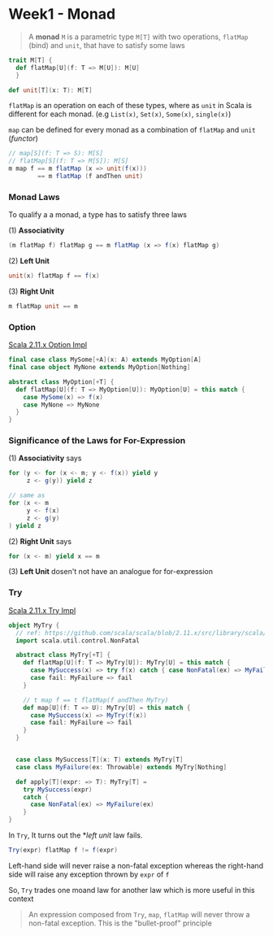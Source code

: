 # Week1 - Monad

> A **monad** `M` is a parametric type `M[T]` with two operations, `flatMap` (bind) and `unit`, that have to satisfy some laws

```scala
trait M[T] {
  def flatMap[U](f: T => M[U]): M[U]
  }

def unit[T](x: T): M[T]
```

`flatMap` is an operation on each of these types, where as `unit` in Scala is different for each monad. (e.g `List(x)`, `Set(x)`, `Some(x)`, `single(x)`)

`map` can be defined for every monad as a combination of `flatMap` and `unit` (*functor*)

```scala
// map[S](f: T => S): M[S]
// flatMap[S](f: T => M[S]): M[S]
m map f == m flatMap (x => unit(f(x)))
        == m flatMap (f andThen unit)
```

### Monad Laws

To qualify a a monad, a type has to satisfy three laws

(1) **Associativity**

```scala
(m flatMap f) flatMap g == m flatMap (x => f(x) flatMap g)
```

(2) **Left Unit**

```scala
unit(x) flatMap f == f(x)
```

(3) **Right Unit**

```scala
m flatMap unit == m
```

### Option

[Scala 2.11.x Option Impl](https://github.com/scala/scala/blob/2.11.x/src/library/scala/Option.scala#L333)

```scala
final case class MySome[+A](x: A) extends MyOption[A]
final case object MyNone extends MyOption[Nothing] 

abstract class MyOption[+T] {
  def flatMap[U](f: T => MyOption[U]): MyOption[U] = this match {
    case MySome(x) => f(x)
    case MyNone => MyNone
  }
}
```

### Significance of the Laws for For-Expression

(1) **Associativity** says

```scala
for (y <- for (x <- m; y <- f(x)) yield y
     z <- g(y)) yield z

// same as
for (x <- m
     y <- f(x)
     z <- g(y)
) yield z
```

(2) **Right Unit** says

```scala
for (x <- m) yield x == m
```

(3) **Left Unit** dosen't not have an analogue for for-expression

### Try

[Scala 2.11.x Try Impl](https://github.com/scala/scala/blob/2.11.x/src/library/scala/util/Try.scala)

```scala
object MyTry {
  // ref: https://github.com/scala/scala/blob/2.11.x/src/library/scala/util/Try.scala
  import scala.util.control.NonFatal

  abstract class MyTry[+T] {
    def flatMap[U](f: T => MyTry[U]): MyTry[U] = this match {
      case MySuccess(x) => try f(x) catch { case NonFatal(ex) => MyFailure (ex) }
      case fail: MyFailure => fail
    }

    // t map f == t flatMap(f andThen MyTry)
    def map[U](f: T => U): MyTry[U] = this match {
      case MySuccess(x) => MyTry(f(x))
      case fail: MyFailure => fail
    }
  }


  case class MySuccess[T](x: T) extends MyTry[T]
  case class MyFailure(ex: Throwable) extends MyTry[Nothing]

  def apply[T](expr: => T): MyTry[T] =
    try MySuccess(expr)
    catch {
      case NonFatal(ex) => MyFailure(ex)
    }
}
```

In `Try`, It turns out the **left unit* law fails.

```scala
Try(expr) flatMap f != f(expr)
```

Left-hand side will never raise a non-fatal exception whereas the right-hand side will raise any exception thrown by `expr` of `f`

So, `Try` trades one moand law for another law which is more useful in this context

> An expression composed from `Try`, `map`, `flatMap` will never throw a non-fatal exception. This is the "bullet-proof" principle

